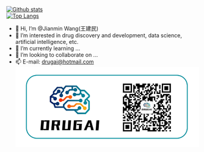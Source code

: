 [![Github stats](https://github-readme-stats.vercel.app/api?username=AspirinCode&show_icons=true&include_all_commits=true)](https://github.com/YourUsername/github-readme-stats)  
[![Top Langs](https://github-readme-stats.vercel.app/api/top-langs/?username=AspirinCode&layout=compact)](https://github.com/YourUsername/github-readme-stats)  
- 👋 Hi, I’m @Jianmin Wang(王建民)
- 👀 I’m interested in drug discovery and development, data science, artificial intelligence, etc.
- 🌱 I’m currently learning ...
- 💞️ I’m looking to collaborate on ...
- 📫 E-mail: drugai@hotmail.com
![DrugAI](https://github.com/AspirinCode/AspirinCode/blob/main/DrugAI.png)
<!---
AspirinCode/AspirinCode is a ✨ special ✨ repository because its `README.md` (this file) appears on your GitHub profile.
You can click the Preview link to take a look at your changes.
--->
